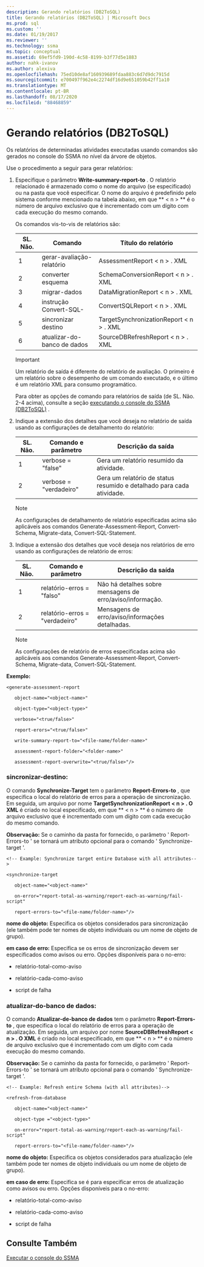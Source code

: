 ```yaml
---
description: Gerando relatórios (DB2ToSQL)
title: Gerando relatórios (DB2ToSQL) | Microsoft Docs
ms.prod: sql
ms.custom: ''
ms.date: 01/19/2017
ms.reviewer: ''
ms.technology: ssma
ms.topic: conceptual
ms.assetid: 69ef5fd9-190d-4c58-8199-b3f77d5e1883
author: nahk-ivanov
ms.author: alexiva
ms.openlocfilehash: 75ed10de8af160939689fdaa883c6d7d9dc7915d
ms.sourcegitcommit: e700497f962e4c2274df16d9e651059b42ff1a10
ms.translationtype: MT
ms.contentlocale: pt-BR
ms.lasthandoff: 08/17/2020
ms.locfileid: "88468859"
---
```

# <a name="generating-reports-db2tosql"></a>Gerando relatórios (DB2ToSQL)
Os relatórios de determinadas atividades executadas usando comandos são gerados no console do SSMA no nível da árvore de objetos.  
  
Use o procedimento a seguir para gerar relatórios:  
  
1.  Especifique o parâmetro **Write-summary-report-to** . O relatório relacionado é armazenado como o nome do arquivo (se especificado) ou na pasta que você especificar. O nome do arquivo é predefinido pelo sistema conforme mencionado na tabela abaixo, em que ** &lt; n &gt; ** é o número de arquivo exclusivo que é incrementado com um dígito com cada execução do mesmo comando.  
  
    Os comandos vis-to-vis de relatórios são:  
  
    |SL. Não.|Comando|Título do relatório|  
    |-|-|-|  
    |1|gerar-avaliação-relatório|AssessmentReport &lt; n &gt; . XML|  
    |2|converter esquema|SchemaConversionReport &lt; n &gt; . XML|  
    |3|migrar-dados|DataMigrationReport &lt; n &gt; . XML|  
    |4|instrução Convert-SQL-|ConvertSQLReport &lt; n &gt; . XML|  
    |5|sincronizar destino|TargetSynchronizationReport &lt; n &gt; . XML|  
    |6|atualizar-do-banco de dados|SourceDBRefreshReport &lt; n &gt; . XML|  
  
    > [!IMPORTANT]  
    > Um relatório de saída é diferente do relatório de avaliação. O primeiro é um relatório sobre o desempenho de um comando executado, e o último é um relatório XML para consumo programático.  
  
    Para obter as opções de comando para relatórios de saída (de SL. Não. 2-4 acima), consulte a seção [executando o console do SSMA &#40;DB2ToSQL&#41;](../../ssma/db2/executing-the-ssma-console-db2tosql.md) .  
  
2.  Indique a extensão dos detalhes que você deseja no relatório de saída usando as configurações de detalhamento do relatório:  
  
    |SL. Não.|Comando e parâmetro|Descrição da saída|  
    |-|-|-|  
    |1|verbose = "false"|Gera um relatório resumido da atividade.|  
    |2|verbose = "verdadeiro"|Gera um relatório de status resumido e detalhado para cada atividade.|  
  
    > [!NOTE]  
    > As configurações de detalhamento de relatório especificadas acima são aplicáveis aos comandos Generate-Assessment-Report, Convert-Schema, Migrate-data, Convert-SQL-Statement.  
  
3.  Indique a extensão dos detalhes que você deseja nos relatórios de erro usando as configurações de relatório de erros:  
  
    |SL. Não.|Comando e parâmetro|Descrição da saída|  
    |-|-|-|  
    |1|relatório-erros = "falso"|Não há detalhes sobre mensagens de erro/aviso/informação.|  
    |2|relatório-erros = "verdadeiro"|Mensagens de erro/aviso/informações detalhadas.|  
  
    > [!NOTE]  
    > As configurações de relatório de erros especificadas acima são aplicáveis aos comandos Generate-Assessment-Report, Convert-Schema, Migrate-data, Convert-SQL-Statement.  
  
**Exemplo:**  
  
```  
<generate-assessment-report  
  
   object-name="<object-name>"  
  
   object-type="<object-type>"  
  
   verbose="<true/false>"  
  
   report-erors="<true/false>"  
  
   write-summary-report-to="<file-name/folder-name>"  
  
   assessment-report-folder="<folder-name>"  
  
   assessment-report-overwrite="<true/false>"/>  
```  
  
### <a name="synchronize-target"></a>sincronizar-destino:  
O comando **Synchronize-Target** tem o parâmetro **Report-Errors-to** , que especifica o local do relatório de erros para a operação de sincronização. Em seguida, um arquivo por nome **TargetSynchronizationReport &lt; n &gt; . O XML** é criado no local especificado, em que ** &lt; n &gt; ** é o número de arquivo exclusivo que é incrementado com um dígito com cada execução do mesmo comando.  
  
**Observação:** Se o caminho da pasta for fornecido, o parâmetro ' Report-Errors-to ' se tornará um atributo opcional para o comando ' Synchronize-target '.  
  
```  
<!-- Example: Synchronize target entire Database with all attributes-->  
  
<synchronize-target  
  
   object-name="<object-name>"  
  
   on-error="report-total-as-warning/report-each-as-warning/fail-script"  
  
   report-errors-to="<file-name/folder-name>"/>  
```  
**nome do objeto:** Especifica os objetos considerados para sincronização (ele também pode ter nomes de objeto individuais ou um nome de objeto de grupo).  
  
**em caso de erro:** Especifica se os erros de sincronização devem ser especificados como avisos ou erro. Opções disponíveis para o no-erro:  
  
-   relatório-total-como-aviso  
  
-   relatório-cada-como-aviso  
  
-   script de falha  
  
### <a name="refresh-from-database"></a>atualizar-do-banco de dados:  
O comando **Atualizar-de-banco de dados** tem o parâmetro **Report-Errors-to** , que especifica o local do relatório de erros para a operação de atualização. Em seguida, um arquivo por nome **SourceDBRefreshReport &lt; n &gt; . O XML** é criado no local especificado, em que ** &lt; n &gt; ** é o número de arquivo exclusivo que é incrementado com um dígito com cada execução do mesmo comando.  
  
**Observação:** Se o caminho da pasta for fornecido, o parâmetro ' Report-Errors-to ' se tornará um atributo opcional para o comando ' Synchronize-target '.  
  
```  
<!-- Example: Refresh entire Schema (with all attributes)-->  
  
<refresh-from-database  
  
   object-name="<object-name>"  
  
   object-type ="<object-type>"  
  
   on-error="report-total-as-warning/report-each-as-warning/fail-script"  
  
   report-errors-to="<file-name/folder-name>"/>  
```  
**nome do objeto:** Especifica os objetos considerados para atualização (ele também pode ter nomes de objeto individuais ou um nome de objeto de grupo).  
  
**em caso de erro:** Especifica se é para especificar erros de atualização como avisos ou erro. Opções disponíveis para o no-erro:  
  
-   relatório-total-como-aviso  
  
-   relatório-cada-como-aviso  
  
-   script de falha  
  
## <a name="see-also"></a>Consulte Também  
[Executar o console do SSMA](https://msdn.microsoft.com/ce63f633-067d-4f04-b8e9-e1abd7ec740b)  
  
